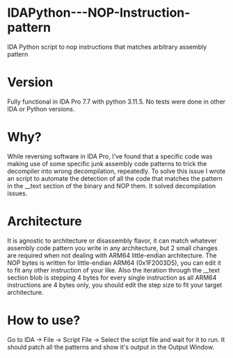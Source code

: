 # IDAPython---NOP-Instruction-pattern
IDA Python script to nop instructions that matches arbitrary assembly pattern

# Version
Fully functional in IDA Pro 7.7 with python 3.11.5. No tests were done in other IDA or Python versions.

# Why?
While reversing software in IDA Pro, I've found that a specific code was making use of some specific junk assembly code patterns to trick the decompiler into wrong decompilation, repeatedly. To solve this issue I wrote an script to automate the detection of all the code that matches the pattern in the __text section of the binary and NOP them. It solved decompilation issues.

# Architecture
It is agnostic to architecture or disassembly flavor, it can match whatever assembly code pattern you write in any architecture, but 2 small changes are required when not dealing with ARM64 little-endian architecture. The NOP bytes is written for little-endian ARM64 (0x1F2003D5), you can edit it to fit any other instruction of your like. Also the iteration through the __text section blob is stepping 4 bytes for every single instruction as all ARM64 instructions are 4 bytes only, you should edit the step size to fit your target architecture.

# How to use?
Go to IDA -> File -> Script File -> Select the script file and wait for it to run. It should patch all the patterns and show it's output in the Output Window.
